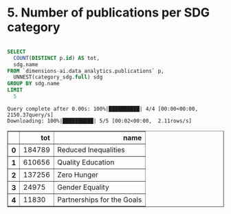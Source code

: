 # 5. Number of publications per SDG category


```sql

SELECT
  COUNT(DISTINCT p.id) AS tot,
  sdg.name
FROM `dimensions-ai.data_analytics.publications` p,
  UNNEST(category_sdg.full) sdg
GROUP BY sdg.name
LIMIT
  5
```

    Query complete after 0.00s: 100%|██████████| 4/4 [00:00<00:00, 2150.37query/s]                        
    Downloading: 100%|██████████| 5/5 [00:02<00:00,  2.11rows/s]





<div>
<style scoped>
    .dataframe tbody tr th:only-of-type {
        vertical-align: middle;
    }

    .dataframe tbody tr th {
        vertical-align: top;
    }

    .dataframe thead th {
        text-align: right;
    }
</style>
<table border="1" class="dataframe">
  <thead>
    <tr style="text-align: right;">
      <th></th>
      <th>tot</th>
      <th>name</th>
    </tr>
  </thead>
  <tbody>
    <tr>
      <th>0</th>
      <td>184789</td>
      <td>Reduced Inequalities</td>
    </tr>
    <tr>
      <th>1</th>
      <td>610656</td>
      <td>Quality Education</td>
    </tr>
    <tr>
      <th>2</th>
      <td>137256</td>
      <td>Zero Hunger</td>
    </tr>
    <tr>
      <th>3</th>
      <td>24975</td>
      <td>Gender Equality</td>
    </tr>
    <tr>
      <th>4</th>
      <td>11830</td>
      <td>Partnerships for the Goals</td>
    </tr>
  </tbody>
</table>
</div>



